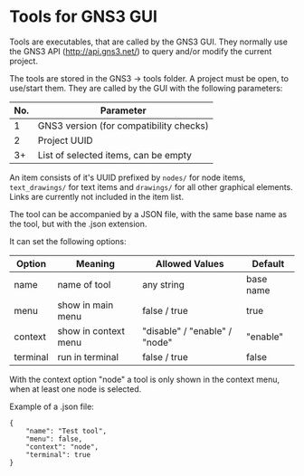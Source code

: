 # Tools for GNS3 GUI

Tools are executables, that are called by the GNS3 GUI.
They normally use the GNS3 API (http://api.gns3.net/) to
query and/or modify the current project.

The tools are stored in the GNS3 -> tools folder.
A project must be open, to use/start them. They are
called by the GUI with the following parameters:

| No.  | Parameter                                  |
|------|--------------------------------------------|
|   1  |   GNS3 version (for compatibility checks)  |
|   2  |   Project UUID                             |
|   3+ |   List of selected items, can be empty     |

An item consists of it's UUID prefixed by `nodes/`
for node items, `text_drawings/` for text items
and `drawings/` for all other graphical elements.
Links are currently not included in the item list.

The tool can be accompanied by a JSON file, with the
same base name as the tool, but with the .json extension.

It can set the following options:

| Option   | Meaning              | Allowed Values                | Default   |
|----------|----------------------|-------------------------------|-----------|
| name     | name of tool         | any string                    | base name |
| menu     | show in main menu    | false / true                  | true      |
| context  | show in context menu | "disable" / "enable" / "node" | "enable"  |
| terminal | run in terminal      | false / true                  | false     |

With the context option "node" a tool is only shown in
the context menu, when at least one node is selected.

Example of a .json file:

```
{
    "name": "Test tool",
    "menu": false,
    "context": "node",
    "terminal": true
}
```
